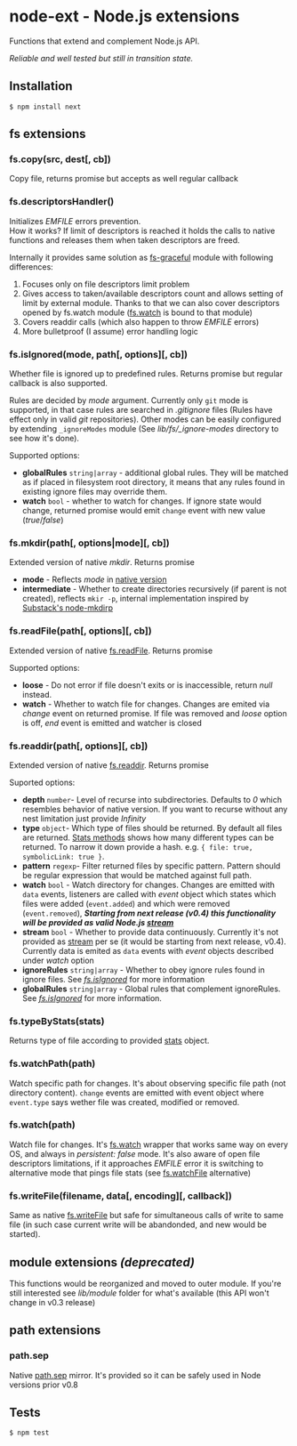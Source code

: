 # node-ext - Node.js extensions

Functions that extend and complement Node.js API.  

_Reliable and well tested but still in transition state._

## Installation

	$ npm install next

## fs extensions

### fs.copy(src, dest[, cb])

Copy file, returns promise but accepts as well regular callback

### fs.descriptorsHandler()

Initializes _EMFILE_ errors prevention.  
How it works? If limit of descriptors is reached it holds the calls to native functions and releases them when taken descriptors are freed.

Internally it provides same solution as [fs-graceful](https://github.com/isaacs/node-graceful-fs) module with following differences:

1. Focuses only on file descriptors limit problem
2. Gives access to taken/available descriptors count and allows setting of limit by external module. Thanks to that we can also cover descriptors opened by fs.watch module ([fs.watch](#fswatchpath) is bound to that module)
3. Covers readdir calls (which also happen to throw _EMFILE_ errors)
4. More bulletproof (I assume) error handling logic

### fs.isIgnored(mode, path[, options][, cb])

Whether file is ignored up to predefined rules. Returns promise but regular callback is also supported.

Rules are decided by _mode_ argument. Currently only `git` mode is supported, in that case rules are searched in _.gitignore_ files (Rules have effect only in valid _git_ repositories).
Other modes can be easily configured by extending `_ignoreModes` module (See _lib/fs/\_ignore-modes_ directory to see how it's done).

Supported options:
* __globalRules__ `string|array` - additional global rules. They will be matched as if placed in filesystem root directory, it means that any rules found in existing ignore files may override them.
* __watch__ `bool` - whether to watch for changes. If ignore state would change, returned promise would emit `change` event with new value (_true_/_false_)

### fs.mkdir(path[, options|mode][, cb])

Extended version of native _mkdir_. Returns promise

* __mode__ - Reflects _mode_ in [native version](http://nodejs.org/api/all.html#all_fs_mkdir_path_mode_callback)
* __intermediate__ - Whether to create directories recursively (if parent is not created), reflects `mkir -p`, internal implementation inspired by [Substack's node-mkdirp](https://github.com/substack/node-mkdirp/)

### fs.readFile(path[, options][, cb])

Extended version of native [fs.readFile](http://nodejs.org/api/all.html#all_fs_readfile_filename_encoding_callback). Returns promise

Supported options:
* __loose__ - Do not error if file doesn't exits or is inaccessible, return _null_ instead.
* __watch__ - Whether to watch file for changes. Changes are emited via _change_ event on returned promise. If file was removed and _loose_ option is off, _end_ event is emitted and watcher is closed

### fs.readdir(path[, options][, cb])

Extended version of native [fs.readdir](http://nodejs.org/api/all.html#all_fs_readdir_path_callback). Returns promise

Suported options:
* __depth__ `number`- Level of recurse into subdirectories. Defaults to _0_ which resembles behavior of native version. If you want to recurse without any nest limitation just provide _Infinity_
* __type__ `object`- Which type of files should be returned. By default all files are returned. [Stats methods](http://nodejs.org/api/all.html#all_class_fs_stats) shows how many different types can be returned. To narrow it down provide a hash. e.g. `{ file: true, symbolicLink: true }`.
* __pattern__ `regexp`- Filter returned files by specific pattern. Pattern should be regular expression that would be matched against full path.
* __watch__ `bool` - Watch directory for changes. Changes are emitted with `data` events, listeners are called with _event_ object which states which files were added (`event.added`) and which were removed (`event.removed`), ___Starting from next release (v0.4) this functionality will be provided as valid Node.js [stream](http://nodejs.org/api/all.html#all_stream)___
* __stream__ `bool` - Whether to provide data continuously. Currently it's not provided as [stream](http://nodejs.org/api/all.html#all_stream) per se (it would be starting from next release, v0.4). Currently data is emited as `data` events with _event_ objects described under _watch_ option
* __ignoreRules__ `string|array` - Whether to obey ignore rules found in ignore files. See _[fs.isIgnored](#fsisignoredmode-path-options-cb)_ for more information
* __globalRules__ `string|array` - Global rules that complement ignoreRules. See _[fs.isIgnored](#fsisignoredmode-path-options-cb)_ for more information.

### fs.typeByStats(stats)

Returns type of file according to provided [stats](http://nodejs.org/api/all.html#all_class_fs_stats) object.

### fs.watchPath(path)

Watch specific path for changes. It's about observing specific file path (not directory content). `change` events are emitted with event object where `event.type` says wether file was created, modified or removed.

### fs.watch(path)

Watch file for changes. It's [fs.watch](http://nodejs.org/api/all.html#all_fs_watch_filename_options_listener) wrapper that works same way on every OS, and always in _persistent: false_ mode.
It's also aware of open file descriptors limitations, if it approaches _EMFILE_ error it is switching to alternative mode that pings file stats (see [fs.watchFile](http://nodejs.org/api/all.html#all_fs_watchfile_filename_options_listener) alternative)


### fs.writeFile(filename, data[, encoding][, callback])

Same as native [fs.writeFile](http://nodejs.org/api/all.html#all_fs_writefile_filename_data_encoding_callback) but safe for simultaneous calls of write to same file (in such case current write will be abandonded, and new would be started).

## module extensions _(deprecated)_

This functions would be reorganized and moved to outer module. If you're still interested see _lib/module_ folder for what's available (this API won't change in v0.3 release)

## path extensions

### path.sep

Native [path.sep](http://nodejs.org/api/all.html#all_path_sep) mirror. It's provided so it can be safely used in Node versions prior v0.8

## Tests

	$ npm test
